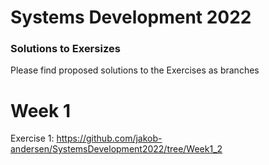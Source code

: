 Systems Development 2022
========================

### Solutions to Exersizes

Please find proposed solutions to the Exercises as branches

# Week 1
Exercise 1: https://github.com/jakob-andersen/SystemsDevelopment2022/tree/Week1_2



